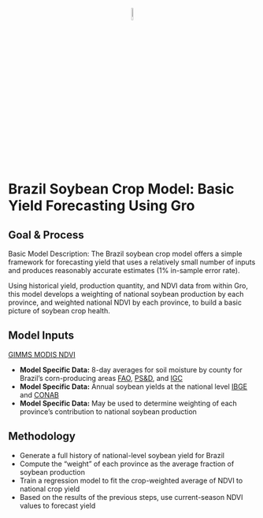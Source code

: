<p align="center"><img width=8% src="https://gro-intelligence.com/images/logo.jpg"></p>

# Brazil Soybean Crop Model: Basic Yield Forecasting Using Gro

## Goal & Process
Basic Model Description: The Brazil soybean crop model offers a simple framework for forecasting yield that uses a relatively small number of inputs and produces reasonably accurate estimates (1% in-sample error rate).

Using historical yield, production quantity, and NDVI data from within Gro, this model develops a weighting of national soybean production by each province, and weighted national NDVI by each province, to build a basic picture of soybean crop health.

## Model Inputs
[GIMMS MODIS NDVI](https://app.gro-intelligence.com/dictionary/sources/3)
* __Model Specific Data:__ 8-day averages for soil moisture by county for Brazil’s corn-producing areas
[FAO](https://app.gro-intelligence.com/dictionary/sources/2), [PS&D](https://app.gro-intelligence.com/dictionary/sources/14), and [IGC](https://app.gro-intelligence.com/dictionary/sources/19)
* __Model Specific Data:__ Annual soybean yields at the national level
[IBGE](https://app.gro-intelligence.com/dictionary/sources/114) and [CONAB](https://app.gro-intelligence.com/dictionary/sources/73)
* __Model Specific Data:__ May be used to determine weighting of each province’s contribution to national soybean production

## Methodology
* Generate a full history of national-level soybean yield for Brazil
* Compute the “weight” of each province as the average fraction of soybean production
* Train a regression model to fit the crop-weighted average of NDVI  to national crop yield
* Based on the results of the previous steps, use current-season NDVI values to forecast yield
